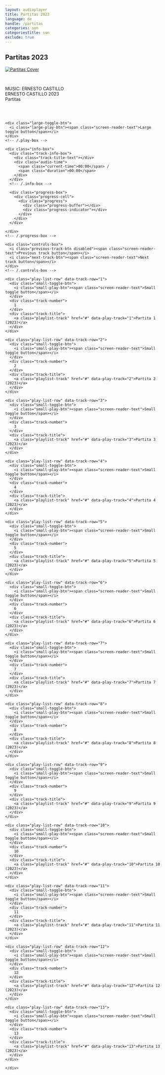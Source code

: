 ```yaml
---
layout: audioplayer
title: Partitas 2023
language: de
handle: /partitas
categories: son
categoriestitle: son
exclude: true
---
```

## Partitas 2023  
<a href="/Partitas" title="Partitas"><a rel="lightbox" data-lightbox="example-1" href="/images/Partitas.jpg" title="Partitas Cover"><img src="/images/Partitas.jpg" alt="Partitas Cover" class="img-left"></a></a>
  
<br />  

MUSIC: ERNESTO CASTILLO  
ERNESTO CASTILLO 2023  
Partitas   
  
<br style="clear:both" />
<br style="clear:both" />

<div class="container">
  <audio id="audio" preload="none" tabindex="0">
    			<source src="https://docs.google.com/uc?export=open&id=1hZ7f3O45fOIBJhK_1ocM4ZxmOwFpUuW2" data-track-number="1" />
    			Your browser does not support HTML5 audio. 
    			<source src="https://docs.google.com/uc?export=open&id=1SpL6YKjd1x2pY9PQ_atRlh1iSmuGTIrP" data-track-number="2" />
    			Your browser does not support HTML5 audio. 
    			<source src="https://docs.google.com/uc?export=open&id=1vCV6GTwZCJETEfS4anGa5j5d4XDPEXkB" data-track-number="3" />
    			Your browser does not support HTML5 audio.
    			<source src="https://docs.google.com/uc?export=open&id=1LQN5MzME-g4YI5EdsZAAT8b5YlyyTwJj" data-track-number="4" />
    			Your browser does not support HTML5 audio.  
    			<source src="https://docs.google.com/uc?export=open&id=1hXRdVzr0BRxPre6TYfE0dF2Oq5mWIXBX" data-track-number="5" />
    			Your browser does not support HTML5 audio.      			
    			<source src="https://docs.google.com/uc?export=open&id=1NRwCQoJ338GH3dKsvnF6HuNBucTz1Uc1" data-track-number="6" />
    			Your browser does not support HTML5 audio.  
    			<source src="https://docs.google.com/uc?export=open&id=1ZM-jcJyKwM0Y3OsCqzhrdiF0pOpVh09s" data-track-number="7" />
    			Your browser does not support HTML5 audio.  
    			<source src="https://docs.google.com/uc?export=open&id=1ts9fjjrmz_tOnSZgyGCLCmeQ_u5yYJr5" data-track-number="8" />
    			Your browser does not support HTML5 audio.  
    			<source src="https://docs.google.com/uc?export=open&id=1BB-tLOYye2_DbTXfzcx0M1sumzOCNSub" data-track-number="9" />
    			Your browser does not support HTML5 audio.  
                <source src="https://docs.google.com/uc?export=open&id=1B5H7YgB32iaDFHDgnXTnexdTk9CZ4haA" data-track-number="10" />
    			Your browser does not support HTML5 audio.  
                <source src="https://docs.google.com/uc?export=open&id=1dKSxVbuSXFkBlQj0Z0G1wY03e95Qso3V" data-track-number="10" />
    			Your browser does not support HTML5 audio.  
                <source src="https://docs.google.com/uc?export=open&id=1FrySshDN-rMrHAnnfN5nXQOKJ-_QLPSs" data-track-number="10" />
    			Your browser does not support HTML5 audio.  
                <source src="https://docs.google.com/uc?export=open&id=1koJV7XMfrNbQludaagBnGe1HGmbTcgH6" data-track-number="10" />
    			Your browser does not support HTML5 audio.      				
    		</audio>
  <div class="player">

    <div class="large-toggle-btn">
      <i class="large-play-btn"><span class="screen-reader-text">Large toggle button</span></i>
    </div>
    <!-- /.play-box -->

    <div class="info-box">
      <div class="track-info-box">
        <div class="track-title-text"></div>
        <div class="audio-time">
          <span class="current-time">00:00</span> /
          <span class="duration">00:00</span>
        </div>
      </div>
      <!-- /.info-box -->

      <div class="progress-box">
        <div class="progress-cell">
          <div class="progress">
            <div class="progress-buffer"></div>
            <div class="progress-indicator"></div>
          </div>
        </div>
      </div>

    </div>
    <!-- /.progress-box -->

    <div class="controls-box">
      <i class="previous-track-btn disabled"><span class="screen-reader-text">Previous track button</span></i>
      <i class="next-track-btn"><span class="screen-reader-text">Next track button</span></i>
    </div>
    <!-- /.controls-box -->

  </div>
  <!-- /.player -->

  <div class="play-list">

    <div class="play-list-row" data-track-row="1">
      <div class="small-toggle-btn">
        <i class="small-play-btn"><span class="screen-reader-text">Small toggle button</span></i>
      </div>
      <div class="track-number">
        1
      </div>
      <div class="track-title">
        <a class="playlist-track" href="#" data-play-track="1">Partita 1 (2023)</a>
      </div>
    </div>

    <div class="play-list-row" data-track-row="2">
      <div class="small-toggle-btn">
        <i class="small-play-btn"><span class="screen-reader-text">Small toggle button</span></i>
      </div>
      <div class="track-number">
        2
      </div>
      <div class="track-title">
        <a class="playlist-track" href="#" data-play-track="2">Partita 2 (2023)</a>
      </div>
    </div>
    
    <div class="play-list-row" data-track-row="3">
      <div class="small-toggle-btn">
        <i class="small-play-btn"><span class="screen-reader-text">Small toggle button</span></i>
      </div>
      <div class="track-number">
        3
      </div>
      <div class="track-title">
        <a class="playlist-track" href="#" data-play-track="3">Partita 3 (2023)</a>
      </div>
    </div>
    
    <div class="play-list-row" data-track-row="4">
      <div class="small-toggle-btn">
        <i class="small-play-btn"><span class="screen-reader-text">Small toggle button</span></i>
      </div>
      <div class="track-number">
        4
      </div>
      <div class="track-title">
        <a class="playlist-track" href="#" data-play-track="4">Partita 4 (2023)</a>
      </div>
    </div>
  
    <div class="play-list-row" data-track-row="5">
      <div class="small-toggle-btn">
        <i class="small-play-btn"><span class="screen-reader-text">Small toggle button</span></i>
      </div>
      <div class="track-number">
        5
      </div>
      <div class="track-title">
        <a class="playlist-track" href="#" data-play-track="5">Partita 5 (2023)</a>
      </div>
    </div>
    
    <div class="play-list-row" data-track-row="6">
      <div class="small-toggle-btn">
        <i class="small-play-btn"><span class="screen-reader-text">Small toggle button</span></i>
      </div>
      <div class="track-number">
        6
      </div>
      <div class="track-title">
        <a class="playlist-track" href="#" data-play-track="6">Partita 6 (2023)</a>
      </div>
    </div>  
    
    <div class="play-list-row" data-track-row="7">
      <div class="small-toggle-btn">
        <i class="small-play-btn"><span class="screen-reader-text">Small toggle button</span></i>
      </div>
      <div class="track-number">
        7
      </div>
      <div class="track-title">
        <a class="playlist-track" href="#" data-play-track="7">Partita 7 (2023)</a>
      </div>
    </div>   
    
    <div class="play-list-row" data-track-row="8">
      <div class="small-toggle-btn">
        <i class="small-play-btn"><span class="screen-reader-text">Small toggle button</span></i>
      </div>
      <div class="track-number">
        8
      </div>
      <div class="track-title">
        <a class="playlist-track" href="#" data-play-track="8">Partita 8 (2023)</a>
      </div>
    </div>   
    
    <div class="play-list-row" data-track-row="9">
      <div class="small-toggle-btn">
        <i class="small-play-btn"><span class="screen-reader-text">Small toggle button</span></i>
      </div>
      <div class="track-number">
        9
      </div>
      <div class="track-title">
        <a class="playlist-track" href="#" data-play-track="9">Partita 9 (2023)</a>
      </div>
    </div>   
    
    <div class="play-list-row" data-track-row="10">
      <div class="small-toggle-btn">
        <i class="small-play-btn"><span class="screen-reader-text">Small toggle button</span></i>
      </div>
      <div class="track-number">
        10
      </div>
      <div class="track-title">
        <a class="playlist-track" href="#" data-play-track="10">Partita 10 (2023)</a>
      </div>
    </div>   
    
    <div class="play-list-row" data-track-row="11">
      <div class="small-toggle-btn">
        <i class="small-play-btn"><span class="screen-reader-text">Small toggle button</span></i>
      </div>
      <div class="track-number">
        11
      </div>
      <div class="track-title">
        <a class="playlist-track" href="#" data-play-track="11">Partita 11 (2023)</a>
      </div>
    </div>   

    <div class="play-list-row" data-track-row="12">
      <div class="small-toggle-btn">
        <i class="small-play-btn"><span class="screen-reader-text">Small toggle button</span></i>
      </div>
      <div class="track-number">
        12
      </div>
      <div class="track-title">
        <a class="playlist-track" href="#" data-play-track="12">Partita 12 (2023)</a>
      </div>
    </div>   

    <div class="play-list-row" data-track-row="13">
      <div class="small-toggle-btn">
        <i class="small-play-btn"><span class="screen-reader-text">Small toggle button</span></i>
      </div>
      <div class="track-number">
        13
      </div>
      <div class="track-title">
        <a class="playlist-track" href="#" data-play-track="13">Partita 13 (2023)</a>
      </div>
    </div>   
    
    </div>
